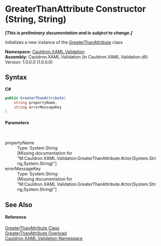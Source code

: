 # GreaterThanAttribute Constructor (String, String)
 _**\[This is preliminary documentation and is subject to change.\]**_

Initializes a new instance of the <a href="T_Cauldron_XAML_Validation_GreaterThanAttribute">GreaterThanAttribute</a> class

**Namespace:**&nbsp;<a href="N_Cauldron_XAML_Validation">Cauldron.XAML.Validation</a><br />**Assembly:**&nbsp;Cauldron.XAML.Validation (in Cauldron.XAML.Validation.dll) Version: 1.0.0.0 (1.0.0.0)

## Syntax

**C#**<br />
``` C#
public GreaterThanAttribute(
	string propertyName,
	string errorMessageKey
)
```


#### Parameters
&nbsp;<dl><dt>propertyName</dt><dd>Type: System.String<br />\[Missing <param name="propertyName"/> documentation for "M:Cauldron.XAML.Validation.GreaterThanAttribute.#ctor(System.String,System.String)"\]</dd><dt>errorMessageKey</dt><dd>Type: System.String<br />\[Missing <param name="errorMessageKey"/> documentation for "M:Cauldron.XAML.Validation.GreaterThanAttribute.#ctor(System.String,System.String)"\]</dd></dl>

## See Also


#### Reference
<a href="T_Cauldron_XAML_Validation_GreaterThanAttribute">GreaterThanAttribute Class</a><br /><a href="Overload_Cauldron_XAML_Validation_GreaterThanAttribute__ctor">GreaterThanAttribute Overload</a><br /><a href="N_Cauldron_XAML_Validation">Cauldron.XAML.Validation Namespace</a><br />